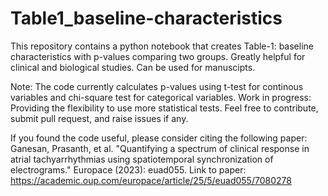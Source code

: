 # Table1_baseline-characteristics
This repository contains a python notebook that creates Table-1: baseline characteristics with p-values comparing two groups. Greatly helpful for clinical and biological studies. Can be used for manuscipts.

Note: The code currently calculates p-values using t-test for continous variables and chi-square test for categorical variables. 
Work in progress: Providing the flexibility to use more statistical tests. Feel free to contribute, submit pull request, and raise issues if any.

If you found the code useful, please consider citing the following paper: Ganesan, Prasanth, et al. "Quantifying a spectrum of clinical response in atrial tachyarrhythmias using spatiotemporal synchronization of electrograms." Europace (2023): euad055.
Link to paper: https://academic.oup.com/europace/article/25/5/euad055/7080278 
